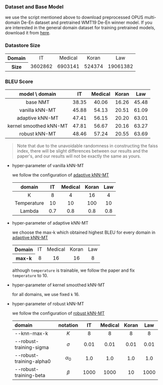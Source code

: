 ### Dataset and Base Model

we use the script mentioned above to download preprocessed OPUS multi-domain De-En dataset
and pretrained WMT19 De-En winner model. If you are interested in the general domain dataset for training pretrained models, download it from [here](https://www.statmt.org/wmt19/translation-task.html).

### Datastore Size

<table>
  <tr>
    <th align="center">Domain</th>
    <td align="center">IT</td>
    <td align="center">Medical</td>
    <td align="center">Koran</td>
    <td align="center">Law</td>
  </tr>
  <tr>
    <th align="center">Size</th>
    <td align="center">3602862</td>
    <td align="center">6903141</td>
    <td align="center">524374</td>
    <td align="center">19061382</td>
  </tr>
</table>

### BLEU Score

|     model \ domain     |  IT   | Medical | Koran |  Law  |
| :--------------------: | :---: | :-----: | :---: | :---: |
|        base NMT        | 38.35 |  40.06  | 16.26 | 45.48 |
|     vanilla kNN-MT     | 45.88 |  54.13  | 20.51 | 61.09 |
|    adaptive kNN-MT     | 47.41 |  56.15  | 20.20 | 63.01 |
| kernel smoothed kNN-MT | 47.81 |  56.67  | 20.16 | 63.27 |
|     robust kNN-MT      | 48.46 |  57.24  | 20.55 | 63.69 |

> Note that due to the unavoidable randomness in constructing the faiss index, there will be slight differences between our results and the paper's, and our results will not be exactly the same as yours.

- hyper-parameter of vanilla kNN-MT

  we follow the configuration of [adaptive kNN-MT](https://github.com/zhengxxn/adaptive-knn-mt)

  |   domain    | IT  | Medical | Koran | Law |
  | :---------: | :-: | :-----: | :---: | :-: |
  |      K      |  8  |    4    |  16   |  4  |
  | Temperature | 10  |   10    |  100  | 10  |
  |   Lambda    | 0.7 |   0.8   |  0.8  | 0.8 |

- hyper-parameter of adaptive kNN-MT

  we choose the max-k which obtained highest BLEU for every domain in
  [adaptive kNN-MT](https://github.com/zhengxxn/adaptive-knn-mt)

  <table>
    <tr>
      <th align="center">Domain</th>
      <td align="center">IT</td>
      <td align="center">Medical</td>
      <td align="center">Koran</td>
      <td align="center">Law</td>
    </tr>
    <tr>
      <th align="center">max-k</th>
      <td align="center">8</td>
      <td align="center">16</td>
      <td align="center">16</td>
      <td align="center">8</td>
    </tr>
  </table>

  although `temperature` is trainable, we follow the paper and fix `temperature` to 10.

- hyper-parameter of kernel smoothed kNN-MT

  for all domains, we use fixed `k` 16.

- hyper-parameter of robust kNN-MT

  we follow the configuration of [robust kNN-MT](https://github.com/DeepLearnXMU/Robust-knn-mt)

  | domain                   |  notation  |  IT  | Medical | Koran | Law  |
  | :----------------------- | :--------: | :--: | :-----: | :---: | :--: |
  | --knn-max-k              |    $K$     |  8   |    8    |   8   |  8   |
  | --robust-training-sigma  |  $\sigma$  | 0.01 |  0.01   | 0.01  | 0.01 |
  | --robust-training-alpha0 | $\alpha_0$ | 1.0  |   1.0   |  1.0  | 1.0  |
  | --robust-training-beta   |  $\beta$   | 1000 |  1000   |  10   | 1000 |
